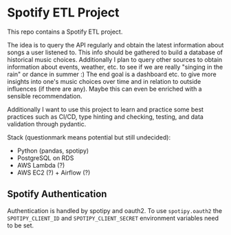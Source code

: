 # Spotify ETL Project

This repo contains a Spotify ETL project. 

The idea is to query the API regularly and obtain the latest information about songs a user listened to. 
This info should be gathered to build a database of historical music choices.
Additionally I plan to query other sources to obtain information about events, weather, etc. to see if we are really "singing in the rain" or dance in summer :)
The end goal is a dashboard etc. to give more insights into one's music choices over time and in relation to outside influences (if there are any).
Maybe this can even be enriched with a sensible recommendation. 

Additionally I want to use this project to learn and practice some best practices such as CI/CD, type hinting and checking, testing, and data validation through pydantic.

Stack (questionmark means potential but still undecided):

- Python (pandas, spotipy)
- PostgreSQL on RDS 
- AWS Lambda (?)
- AWS EC2 (?) + Airflow (?)



## Spotify Authentication

Authentication is handled by spotipy and oauth2. 
To use `spotipy.oauth2` the `SPOTIPY_CLIENT_ID` and `SPOTIPY_CLIENT_SECRET` environment variables need to be set.